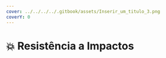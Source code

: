 ```yaml
---
cover: ../../../../.gitbook/assets/Inserir_um_titulo_3.png
coverY: 0
---
```


# 💥 Resistência a Impactos

